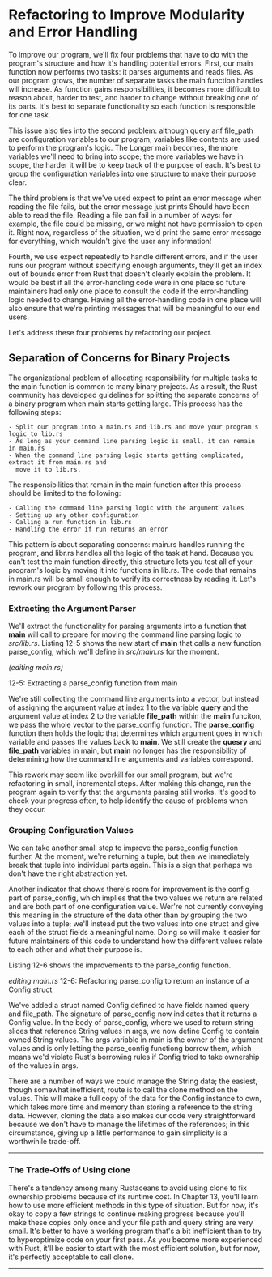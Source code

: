 # Refactoring to Improve Modularity and Error Handling

To improve our program, we'll fix four problems that have to do with the program's structure and how
it's handling potential errors. First, our main function now performs two tasks: it parses
arguments and reads files. As our program grows, the number of separate tasks the main function
handles will increase. As function gains responsibilities, it becomes more difficult to reason about,
harder to test, and harder to change without breaking one of its parts. It's best to separate
functionality so each function is responsible for one task.

This issue also ties into the second problem: although query anf file_path are configuration
variables to our program, variables like contents are used to perform the program's logic. The
Longer main becomes, the more variables we'll need to bring into scope; the more variables we have
in scope, the harder it will be to keep track of the purpose of each. It's best to group the
configuration variables into one structure to make their purpose clear.

The third problem is that we've used expect to print an error message when reading the file fails,
but the error message just prints Should have been able to read the file. Reading a file can fail
in a number of ways: for example, the file could be missing, or we might not have permission to
open it. Right now, regardless of the situation, we'd print the same error message for everything,
which wouldn't give the user any information!

Fourth, we use expect repeatedly to handle different errors, and if the user runs our program
without specifying enough arguments, they'll get an index out of bounds error from Rust that
doesn't clearly explain the problem. It would be best if all the error-handling code were in one place
so future maintainers had only one place to consult the code if the error-handling logic needed to
change. Having all the error-handling code in one place will also ensure that we're printing messages
that will be meaningful to our end users.

Let's address these four problems by refactoring our project.


## Separation of Concerns for Binary Projects

The organizational problem of allocating responsibility for multiple tasks to the main function is
common to many binary projects. As a result, the Rust community has developed guidelines for
splitting the separate concerns of a binary program when main starts getting large. This process has
the following steps:

    - Split our program into a main.rs and lib.rs and move your program's logic to lib.rs
    - As long as your command line parsing logic is small, it can remain in main.rs
    - When the command line parsing logic starts getting complicated, extract it from main.rs and
      move it to lib.rs.

The responsibilities that remain in the main function after this process should be limited to the
following:

    - Calling the command line parsing logic with the argument values
    - Setting up any other configuration
    - Calling a run function in lib.rs
    - Handling the error if run returns an error

This pattern is about separating concerns: main.rs handles running the program, and libr.rs handles
all the logic of the task at hand. Because you can't test the main function directly, this structure lets
you test all of your program's logic by moving it into functions in lib.rs. The code that remains in
main.rs will be small enough to verify its correctness by reading it. Let's rework our program by
following this process.


### Extracting the Argument Parser

We'll extract the functionality for parsing arguments into a function that **main** will call to prepare for
moving the command line parsing logic to *src/lib.rs*. Listing 12-5 shows the new start of **main** that
calls a new function parse_config, which we'll define in *src/main.rs* for the moment.

*(editing main.rs)*

12-5: Extracting a parse_config function from main

We're still collecting the command line arguments into a vector, but instead of assigning the
argument value at index 1 to the variable **query** and the argument value at index 2 to the variable
**file_path** within the **main** funciton, we pass the whole vector to the parse_config function. The
**parse_config** function then holds the logic that determines which argument goes in which variable
and passes the values back to **main**. We still create the **quesry** and **file_path** variables in main,
but **main** no longer has the responsibility of determining how the command line arguments and
variables correspond.

This rework may seem like overkill for our small program, but we're refactoring in small, incremental
steps. After making this change, run the program again to verify that the arguments parsing still
works. It's good to check your progress often, to help identify the cause of problems when they
occur.


### Grouping Configuration Values

We can take another small step to improve the parse_config function further. At the moment,
we're returning a tuple, but then we immediately break that tuple into individual parts again. This is
a sign that perhaps we don't have the right abstraction yet.

Another indicator that shows there's room for improvement is the config part of parse_config,
which implies that the two values we return are related and are both part of one configuration value.
Wer're not currently conveying this meaning in the structure of the data other than by grouping the
two values into a tuple; we'll instead put the two values into one struct and give each of the struct
fields a meaningful name. Doing so will make it easier for future maintainers of this code to
understand how the different values relate to each other and what their purpose is.

Listing 12-6 shows the improvements to the parse_config function.

*editing main.rs*
12-6: Refactoring parse_config to return an instance of a Config struct

We've added a struct named Config defined to have fields named query and file_path. The
signature of parse_config now indicates that it returns a Config value. In the body of
parse_config, where we used to return string slices that reference String values in args, we now
define Config to contain owned String values. The args variable in main is the owner of the
argument values and is only letting the parse_config functiong borrow them, which means we'd
violate Rust's borrowing rules if Config tried to take ownership of the values in args.

There are a number of ways we could manage the String data; the easiest, though somewhat
inefficient, route is to call the clone method on the values. This will make a full copy of the data for
the Config instance to own, which takes more time and memory than storing a reference to the
string data. However, cloning the data also makes our code very straightforward because we don't
have to manage the lifetimes of the references; in this circumstance, giving up a little performance
to gain simplicity is a worthwihile trade-off.

- ---------
### The Trade-Offs of Using clone

There's a tendency among many Rustaceans to avoid using clone to fix ownership problems
because of its runtime cost. In Chapter 13, you'll learn how to use more efficient methods in
this type of situation. But for now, it's okay to copy a few strings to continue making progress
because you'll make these copies only once and your file path and query string are very small.
It's better to have a working program that's a bit inefficient than to try to hyperoptimize code
on your first pass. As you become more experienced with Rust, it'll be easier to start with the
most efficient solution, but for now, it's perfectly acceptable to call clone.
- ---------
